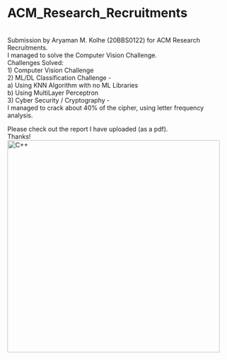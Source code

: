# ACM_Research_Recruitments
<br>
Submission by Aryaman M. Kolhe (20BBS0122) for ACM Research Recruitments.
<br>
I managed to solve the Computer Vision Challenge. <br>
Challenges Solved: <br>
1) Computer Vision Challenge <br>
2) ML/DL Classification Challenge - <br>
    a) Using KNN Algorithm with no ML Libraries <br>
    b) Using MultiLayer Perceptron <br>
3) Cyber Security / Cryptography - <br>
I managed to crack about 40% of the cipher, using letter frequency analysis. <br> 

Please check out the report I have uploaded (as a pdf). <br>
Thanks!
<br>
<img align="left" alt="C++" width="480px" src="https://acmvit.in/assets/images/ACMLogo.png" />
